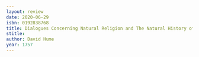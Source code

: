 ```yaml
---
layout: review
date: 2020-06-29
isbn: 0192838768
title: Dialogues Concerning Natural Religion and The Natural History of Religion
stitle: 
author: David Hume
year: 1757
---
```

